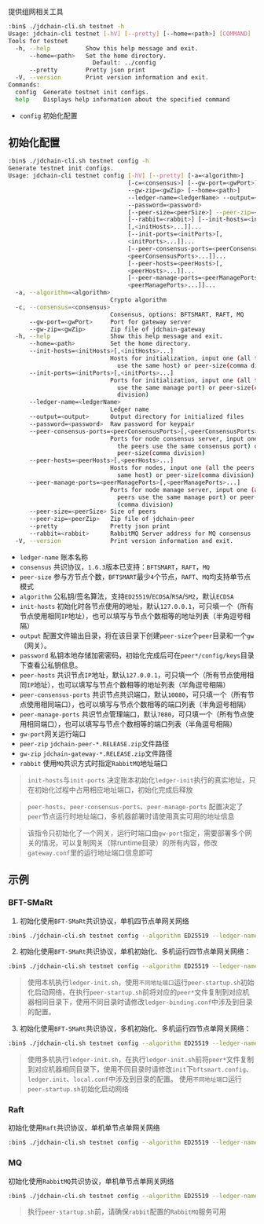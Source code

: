 
提供组网相关工具

```bash
:bin$ ./jdchain-cli.sh testnet -h
Usage: jdchain-cli testnet [-hV] [--pretty] [--home=<path>] [COMMAND]
Tools for testnet
  -h, --help          Show this help message and exit.
      --home=<path>   Set the home directory.
                        Default: ../config
      --pretty        Pretty json print
  -V, --version       Print version information and exit.
Commands:
  config  Generate testnet init configs.
  help    Displays help information about the specified command
```

- `config` 初始化配置

## 初始化配置

```bash
:bin$ ./jdchain-cli.sh testnet config -h
Generate testnet init configs.
Usage: jdchain-cli testnet config [-hV] [--pretty] [-a=<algorithm>]
                                  [-c=<consensus>] [--gw-port=<gwPort>]
                                  --gw-zip=<gwZip> [--home=<path>]
                                  --ledger-name=<ledgerName> --output=<output>
                                  --password=<password>
                                  [--peer-size=<peerSize>] --peer-zip=<peerZip>
                                  [--rabbit=<rabbit>] [--init-hosts=<initHosts>
                                  [,<initHosts>...]]...
                                  [--init-ports=<initPorts>[,
                                  <initPorts>...]]...
                                  [--peer-consensus-ports=<peerConsensusPorts>[,
                                  <peerConsensusPorts>...]]...
                                  [--peer-hosts=<peerHosts>[,
                                  <peerHosts>...]]...
                                  [--peer-manage-ports=<peerManagePorts>[,
                                  <peerManagePorts>...]]...
  -a, --algorithm=<algorithm>
                             Crypto algorithm
  -c, --consensus=<consensus>
                             Consensus, options: BFTSMART, RAFT, MQ
      --gw-port=<gwPort>     Port for gateway server
      --gw-zip=<gwZip>       Zip file of jdchain-gateway
  -h, --help                 Show this help message and exit.
      --home=<path>          Set the home directory.
      --init-hosts=<initHosts>[,<initHosts>...]
                             Hosts for initialization, input one (all the peers
                               use the same host) or peer-size(comma division)
      --init-ports=<initPorts>[,<initPorts>...]
                             Ports for initialization, input one (all the peers
                               use the same manage port) or peer-size(comma
                               division)
      --ledger-name=<ledgerName>
                             Ledger name
      --output=<output>      Output directory for initialized files
      --password=<password>  Raw password for keypair
      --peer-consensus-ports=<peerConsensusPorts>[,<peerConsensusPorts>...]
                             Ports for node consensus server, input one (all
                               the peers use the same consensus port) or
                               peer-size(comma division)
      --peer-hosts=<peerHosts>[,<peerHosts>...]
                             Hosts for nodes, input one (all the peers use the
                               same host) or peer-size(comma division)
      --peer-manage-ports=<peerManagePorts>[,<peerManagePorts>...]
                             Ports for node manage server, input one (all the
                               peers use the same manage port) or peer-size
                               (comma division)
      --peer-size=<peerSize> Size of peers
      --peer-zip=<peerZip>   Zip file of jdchain-peer
      --pretty               Pretty json print
      --rabbit=<rabbit>      RabbitMQ Server address for MQ consensus
  -V, --version              Print version information and exit.
```

- `ledger-name` 账本名称
- `consensus` 共识协议，`1.6.3`版本已支持：`BFTSMART`，`RAFT`，`MQ`
- `peer-size` 参与方节点个数，`BFTSMART`最少`4`个节点，`RAFT`、`MQ`均支持单节点模式
- `algorithm` 公私钥/签名算法，支持`ED25519`/`ECDSA`/`RSA`/`SM2`，默认`ECDSA`
- `init-hosts` 初始化时各节点使用的地址，默认`127.0.0.1`，可只填一个（所有节点使用相同`IP`地址），也可以填写与节点个数相等的地址列表（半角逗号相隔）
- `output` 配置文件输出目录，将在该目录下创建`peer-size`个`peer`目录和一个`gw`（网关）。
- `password` 私钥本地存储加密密码，初始化完成后可在`peer*/config/keys`目录下查看公私钥信息。
- `peer-hosts` 共识节点`IP`地址，默认`127.0.0.1`，可只填一个（所有节点使用相同`IP`地址），也可以填写与节点个数相等的地址列表（半角逗号相隔）
- `peer-consensus-ports` 共识节点共识端口，默认`10080`，可只填一个（所有节点使用相同端口），也可以填写与节点个数相等的端口列表（半角逗号相隔）
- `peer-manage-ports` 共识节点管理端口，默认`7080`，可只填一个（所有节点使用相同端口），也可以填写与节点个数相等的端口列表（半角逗号相隔）
- `gw-port`网关运行端口
- `peer-zip` `jdchain-peer-*.RELEASE.zip`文件路径
- `gw-zip` `jdchain-gateway-*.RELEASE.zip`文件路径
- `rabbit` 使用`MQ`共识方式时指定`RabbitMQ`地址端口

> `init-hosts`与`init-ports` 决定账本初始化`ledger-init`执行的真实地址，只在初始化过程中占用相应地址端口，初始化完成后释放

> `peer-hosts`、`peer-consensus-ports`、`peer-manage-ports` 配置决定了`peer`节点运行时地址端口，多机器部署时请使用真实可用的地址信息

> 该指令只初始化了一个网关，运行时端口由`gw-port`指定，需要部署多个网关的情况，可以复制网关（除runtime目录）的所有内容，修改`gateway.conf`里的运行地址端口信息即可

## 示例

### BFT-SMaRt

1. 初始化使用`BFT-SMaRt`共识协议，单机四节点单网关网络

```bash
:bin$ ./jdchain-cli.sh testnet config --algorithm ED25519 --ledger-name testnet --password 123456 --peer-zip ../../jdchain-peer-1.6.3.RELEASE.zip --gw-zip ../../jdchain-gateway-1.6.3.RELEASE.zip --consensus BFTSMART --peer-size 4 --init-hosts 127.0.0.1 --peer-hosts 127.0.0.1 --peer-consensus-ports 10080,10082,10084,10086 --peer-manage-ports 7080,7081,7082,7083 --init-ports 8800,8810,8820,8830 --gw-port 8080 --output /home/imuge/jd/nodes/
```


2. 初始化使用`BFT-SMaRt`共识协议，单机初始化、多机运行四节点单网关网络：

```bash
:bin$ ./jdchain-cli.sh testnet config --algorithm ED25519 --ledger-name testnet --password 123456 --peer-zip ../../jdchain-peer-1.6.3.RELEASE.zip --gw-zip ../../jdchain-gateway-1.6.3.RELEASE.zip --consensus BFTSMART --peer-size 4 --init-hosts 127.0.0.1 --peer-hosts 192.168.101.10,192.168.101.11,192.168.101.12,192.168.101.13 --peer-consensus-ports 10080,10082,10084,10086 --peer-manage-ports 7080,7081,7082,7083 --init-ports 8800,8810,8820,8830 --gw-port 8080 --output /home/imuge/jd/nodes/
```

> 使用本机执行`ledger-init.sh`，使用`不同地址端口`运行`peer-startup.sh`初始化启动网络，在执行`peer-startup.sh`前将对应的`peer*`文件复制到对应机器相同目录下，使用不同目录时请修改`ledger-binding.conf`中涉及到目录的配置。

3. 初始化使用`BFT-SMaRt`共识协议，多机初始化、多机运行四节点单网关网络：

```bash
:bin$ ./jdchain-cli.sh testnet config --algorithm ED25519 --ledger-name testnet --password 123456 --peer-zip ../../jdchain-peer-1.6.3.RELEASE.zip --gw-zip ../../jdchain-gateway-1.6.3.RELEASE.zip --consensus BFTSMART --peer-size 4 --init-hosts 127.0.0.1 --peer-hosts 192.168.101.10,192.168.101.11,192.168.101.12,192.168.101.13 --peer-consensus-ports 10080,10082,10084,10086 --peer-manage-ports 7080,7081,7082,7083 --init-ports 8800,8810,8820,8830 --gw-port 8080 --output /home/imuge/jd/nodes/
```

> 使用多机执行`ledger-init.sh`，在执行`ledger-init.sh`前将`peer*`文件复制到对应机器相同目录下，使用不同目录时请修改`init`下`bftsmart.config`、`ledger.init`、`local.conf`中涉及到目录的配置。
> 使用`不同地址端口`运行`peer-startup.sh`初始化启动网络

### Raft

初始化使用`Raft`共识协议，单机单节点单网关网络
```bash
:bin$ ./jdchain-cli.sh testnet config --algorithm ED25519 --ledger-name testnet --password 123456 --peer-zip ../../jdchain-peer-1.6.3.RELEASE.zip --gw-zip ../../jdchain-gateway-1.6.3.RELEASE.zip --consensus RAFT --peer-size 1 --init-hosts 127.0.0.1 --peer-consensus-ports 10080 --peer-manage-ports 7080 --init-ports 8800 --gw-port 8080 --output /home/imuge/jd/nodes/
```

### MQ

初始化使用`RabbitMQ`共识协议，单机单节点单网关网络
```bash
:bin$ ./jdchain-cli.sh testnet config --algorithm ED25519 --ledger-name testnet --password 123456 --peer-zip ../../jdchain-peer-1.6.3.RELEASE.zip --gw-zip ../../jdchain-gateway-1.6.3.RELEASE.zip --rabbit 127.0.0.1:5672 --consensus MQ --peer-size 1 --init-hosts 127.0.0.1 --peer-consensus-ports 10080 --peer-manage-ports 7080 --init-ports 8800 --gw-port 8080 --output /home/imuge/jd/nodes/
```

> 执行`peer-startup.sh`前，请确保`rabbit`配置的`RabbitMQ`服务可用